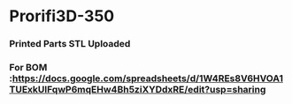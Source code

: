 # Prorifi3D-350
### Printed Parts STL Uploaded
### For BOM :https://docs.google.com/spreadsheets/d/1W4REs8V6HVOA1TUExkUlFqwP6mqEHw4Bh5ziXYDdxRE/edit?usp=sharing
